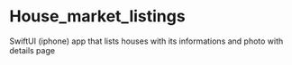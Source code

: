 # House_market_listings
SwiftUI (iphone) app that lists houses with its informations and photo with details page
